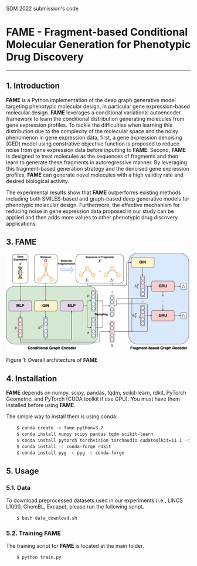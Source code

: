 SDM 2022 submission's code

# FAME - Fragment-based Conditional Molecular Generation for Phenotypic Drug Discovery
-----------------------------------------------------------------

## 1. Introduction
**FAME** is a Python implementation of the deep graph generative model targeting phenotypic molecular design, in particular gene expression-based molecular design. **FAME** leverages a conditional variational autoencoder framework to learn the conditional distribution generating molecules from gene expression profiles. To tackle the difficulties when learning this distribution due to the complexity of the molecular space and the noisy phenomenon in gene expression data, first, a gene expression denoising (GED) model using constrative objective function is proposed to reduce noise from gene expression data before inputting to **FAME**. Second, **FAME** is designed to treat molecules as the sequences of fragments and then learn to generate these fragments in autoregressive manner. By leveraging this fragment-based generation strategy and the denoised gene expression profiles, **FAME** can generate novel molecules with a high validity rate and desired biological activity. 


The experimental results show that **FAME** outperforms existing methods including both SMILES-based and graph-based deep generative models for phenotypic molecular design. Furthermore, the effective mechanism for reducing noise in gene expression data proposed in our study can be applied and then adds more values to other phenotypic drug discovery applications.

## 3. FAME

![alt text](docs/fame.png "FAME")

Figure 1: Overall architecture of **FAME**

## 4. Installation

**FAME** depends on numpy, scipy, pandas, tqdm, scikit-learn, rdkit, PyTorch Geometric, and PyTorch (CUDA toolkit if use GPU).
You must have them installed before using **FAME**.

The simple way to install them is using conda:

```sh
    $ conda create -n fame python=3.7
	$ conda install numpy scipy pandas tqdm scikit-learn
	$ conda install pytorch torchvision torchaudio cudatoolkit=11.1 -c pytorch-lts -c nvidia
	$ conda install -c conda-forge rdkit
	$ conda install pyg -c pyg -c conda-forge
```

## 5. Usage

### 5.1. Data

To download preprocessed datasets used in our experiments (i.e., LINCS L1000, ChemBL, Excape), please run the following script.

```sh
    $ bash data_download.sh 
```

### 5.2. Training FAME

The training script for **FAME** is located at the main folder.

```sh
    $ python train.py 
```
